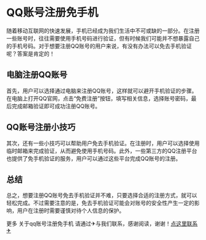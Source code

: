 # QQ账号注册免手机

随着移动互联网的快速发展，手机已经成为我们生活中不可或缺的一部分。在注册一些账号时，往往需要使用手机号码进行验证，但有时候我们可能并不想暴露自己的手机号码。对于想要注册QQ账号的用户来说，有没有办法可以免去手机验证呢？答案是肯定的！

## 电脑注册QQ账号

首先，用户可以选择通过电脑来注册QQ账号，这样就可以避开手机验证的步骤。在电脑上打开QQ官网，点击“免费注册”按钮，填写相关信息，选择账号密码，最后完成邮箱验证即可成功注册QQ账号。

## QQ账号注册小技巧

其次，还有一些小技巧可以帮助用户免去手机验证。在注册时，用户可以选择使用临时邮箱来完成验证，从而避免使用手机号码。此外，一些第三方的QQ注册平台也提供了免手机验证的服务，用户可以通过这些平台完成QQ账号的注册。

## 总结

总之，想要注册QQ账号免去手机验证并不难，只要选择合适的注册方式，就可以轻松完成。不过需要注意的是，免去手机验证可能会对账号的安全性产生一定的影响，用户在注册时需要谨慎对待个人信息的保护。

更多 关于qq账号注册免手机 请通过✈与我们联系，感谢阅读，谢谢！[点这里联系✈](https://bbd.k02.cc)